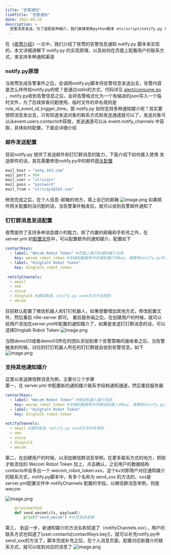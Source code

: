 ```yaml
---
title: "告警通知"
linkTitle: "告警通知"
date: 2021-05-25
description: >
  告警消息发送，为了适配各种媒介，我们直接使用python脚本 etc/script/notify.py 来对接，本文将对告警信息发送的配置方式及notify.py原理进行介绍
---
```

在《[夜莺介绍](https://n9e.didiyun.com/docs/intro/)》一文中，我们介绍了夜莺的告警信息通知 notify.py 脚本来实现的，本文详细讲解下 notify.py 的实现原理，以及如何在页面上配置用户的联系方式，来支持多种通知渠道


### notify.py原理
当夜莺生成告警事件之后，会调用notify.py脚本将告警信息发送出去，告警内容是怎么样传给notify.py的呢？是通过stdin的方式，代码详见 [alert/consume.go](https://github.com/didi/nightingale/blob/1f16bc9a7b788fed7d5a93f331f7ec0a99fba17b/alert/consume.go#L183) ，notify.py收到告警信息之后，会将告警格式化为一个有缩进的json写入一个临时文件，为了后续排查问题使用，临时文件的命名规则是 rule_id_event_id_trigger_time。那 notify.py 如何支持多种通知媒介呢？其实要想把消息发出去，只有知道发送对象的联系方式和发送通道就可以了，发送对象可以从event.users.contacts中获取，发送通道可以从 event.notify_channels 中获取，具体如何配置，下面会详细介绍


### 邮件发送配置
目前notify.py 提供了发送邮件和钉钉群消息的能力，下面介绍下如何接入使用
发送邮件的话，首先需要修改notify.py中的邮件[网关配置](https://github.com/didi/nightingale/blob/1f16bc9a7b788fed7d5a93f331f7ec0a99fba17b/etc/script/notify.py#L34)​
```python
mail_host = "smtp.163.com"
mail_port = 994
mail_user = "ulricqin"
mail_pass = "password"
mail_from = "ulricqin@163.com"
```
修改完成之后，在个人信息-邮箱的地方，填上自己的邮箱
![image.png](https://cdn.nlark.com/yuque/0/2021/png/626713/1625534454611-94884ce2-a7fa-4600-a1f8-0a6068d73f87.png)
如果邮件网关配置的没问题的话，当告警事件触发后，就可以收到告警邮件通知了

### 钉钉群消息发送配置
夜莺提供了支持多种消息媒介的能力，除了内置的邮箱和手机号之外，在 server.yml 的[配置文件]()中，可以配置额外的通知媒介，配置如下
```yaml
contactKeys:
  - label: "Wecom Robot Token" #页面上展示的通知媒介名称
    key: wecom_robot_token #存储到数据库中的通知媒介的key，需要和notify.py中获取用户此联系方式的key相同
  - label: "Dingtalk Robot Token"
    key: dingtalk_robot_token
    
 notifyChannels:
  - email
  - sms
  - voice
  - dingtalk #通知渠道，notify.py send方法中会用到
  - wecom
```
目前默认配置了微信机器人和钉钉机器人，如果想要增加其他方式，修改配置文件，然后重启 n9e-server 即可。
重启服务端之后，在创建用户的时候，就可以给用户添加在server.yml中配置的通知媒介了，如果是发送钉钉群消息的话，可以选择Dingtalk Robot Token
![image.png](https://cdn.nlark.com/yuque/0/2021/png/626713/1625535112342-9a781e15-5a05-47b3-ad32-984eee5bc37f.png)

当把demo03或者demo03所在的团队添加到某个告警策略的接收者之后，当告警触发的时候，对应的钉钉机器人所在的钉钉群就会收到告警信息，如下    
![image.png](https://cdn.nlark.com/yuque/0/2021/png/626713/1625535878366-028cb86a-e1bc-4e90-b49b-d496d3b3359e.png)

### 支持其他通知媒介
这里以发送微信群消息为例，主要分三个步骤    
第一，在 server.yml 中配置新的通知媒介联系字段和通知通道，然后重启服务器
​

```yaml
contactKeys:
  - label: "Wecom Robot Token" #微信机器人媒介名称
    key: wecom_robot_token #存储到数据库中的微信机器人的key，需要和notify.py中获取用户此联系方式的key相同
  - label: "Dingtalk Robot Token"
    key: dingtalk_robot_token
    
notifyChannels:
  - email #通知渠道，notify.py send方法中会用到
  - sms
  - voice
  - dingtalk 
  - wecom
```
   
第二，在创建用户的时候，以添加微信群消息举例，在更多联系方式的地方，把刚才新添加的 Wecom Robot Token 加上，点击确认，之后用户的数据结构contacts中会多出一个 wecom_robot_token:xxx，这个kv对即用户对应通知媒介的联系方式，notify.py脚本中，有多个名称为 send_xxx 的方法的，xxx是server.yml配置文件中 notifyChannels 配置的字段，以微信群消息举例，则是 wecom

![image.png](https://cdn.nlark.com/yuque/0/2021/png/626713/1625536155122-3a312896-e5b8-4a08-b469-8a0d973a300f.png)

```python
    @classmethod
    def send_wecom(cls, payload):
        print("send_wecom") #补充发送逻辑
```
   
第三， 到这一步，新通知媒介的方法名称知道了（notifyChannels.xxx），用户的联系方式也知道了(user.contacts[contactKeys.key])，就可以补充notify.py中send_xxx的方法了，脚本完成补充之后，在个人消息页面，配置对应新媒介的联系方式，就可以收到对应的消息了
![image.png](https://cdn.nlark.com/yuque/0/2021/png/626713/1625535411867-ef491b2b-bc0f-48f6-b6b6-17cb573f3f0f.png)
